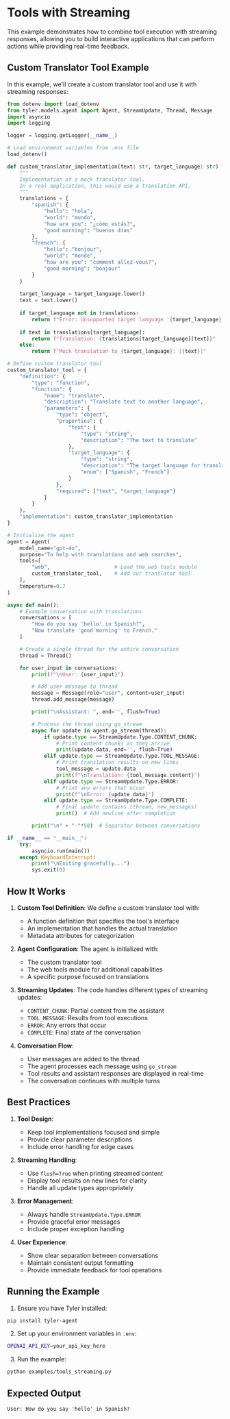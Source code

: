 # Tools with Streaming

This example demonstrates how to combine tool execution with streaming responses, allowing you to build interactive applications that can perform actions while providing real-time feedback.

## Custom Translator Tool Example

In this example, we'll create a custom translator tool and use it with streaming responses:

```python
from dotenv import load_dotenv
from tyler.models.agent import Agent, StreamUpdate, Thread, Message
import asyncio
import logging

logger = logging.getLogger(__name__)

# Load environment variables from .env file
load_dotenv()

def custom_translator_implementation(text: str, target_language: str) -> str:
    """
    Implementation of a mock translator tool.
    In a real application, this would use a translation API.
    """
    translations = {
        "spanish": {
            "hello": "hola",
            "world": "mundo",
            "how are you": "¿cómo estás?",
            "good morning": "buenos días"
        },
        "french": {
            "hello": "bonjour",
            "world": "monde",
            "how are you": "comment allez-vous?",
            "good morning": "bonjour"
        }
    }
    
    target_language = target_language.lower()
    text = text.lower()
    
    if target_language not in translations:
        return f"Error: Unsupported target language '{target_language}'"
        
    if text in translations[target_language]:
        return f"Translation: {translations[target_language][text]}"
    else:
        return f"Mock translation to {target_language}: [{text}]"

# Define custom translator tool
custom_translator_tool = {
    "definition": {
        "type": "function",
        "function": {
            "name": "translate",
            "description": "Translate text to another language",
            "parameters": {
                "type": "object",
                "properties": {
                    "text": {
                        "type": "string",
                        "description": "The text to translate"
                    },
                    "target_language": {
                        "type": "string",
                        "description": "The target language for translation",
                        "enum": ["Spanish", "French"]
                    }
                },
                "required": ["text", "target_language"]
            }
        }
    },
    "implementation": custom_translator_implementation
}

# Initialize the agent
agent = Agent(
    model_name="gpt-4o",
    purpose="To help with translations and web searches",
    tools=[
        "web",                     # Load the web tools module
        custom_translator_tool,    # Add our translator tool
    ],
    temperature=0.7
)

async def main():
    # Example conversation with translations
    conversations = [
        "How do you say 'hello' in Spanish?",
        "Now translate 'good morning' to French."
    ]

    # Create a single thread for the entire conversation
    thread = Thread()

    for user_input in conversations:
        print(f"\nUser: {user_input}")

        # Add user message to thread
        message = Message(role="user", content=user_input)
        thread.add_message(message)

        print("\nAssistant: ", end='', flush=True)

        # Process the thread using go_stream
        async for update in agent.go_stream(thread):
            if update.type == StreamUpdate.Type.CONTENT_CHUNK:
                # Print content chunks as they arrive
                print(update.data, end='', flush=True)
            elif update.type == StreamUpdate.Type.TOOL_MESSAGE:
                # Print translation results on new lines
                tool_message = update.data
                print(f"\nTranslation: {tool_message.content}")
            elif update.type == StreamUpdate.Type.ERROR:
                # Print any errors that occur
                print(f"\nError: {update.data}")
            elif update.type == StreamUpdate.Type.COMPLETE:
                # Final update contains (thread, new_messages)
                print()  # Add newline after completion

        print("\n" + "-"*50)  # Separator between conversations

if __name__ == "__main__":
    try:
        asyncio.run(main())
    except KeyboardInterrupt:
        print("\nExiting gracefully...")
        sys.exit(0)
```

## How It Works

1. **Custom Tool Definition**: We define a custom translator tool with:
   - A function definition that specifies the tool's interface
   - An implementation that handles the actual translation
   - Metadata attributes for categorization

2. **Agent Configuration**: The agent is initialized with:
   - The custom translator tool
   - The web tools module for additional capabilities
   - A specific purpose focused on translations

3. **Streaming Updates**: The code handles different types of streaming updates:
   - `CONTENT_CHUNK`: Partial content from the assistant
   - `TOOL_MESSAGE`: Results from tool executions
   - `ERROR`: Any errors that occur
   - `COMPLETE`: Final state of the conversation

4. **Conversation Flow**:
   - User messages are added to the thread
   - The agent processes each message using `go_stream`
   - Tool results and assistant responses are displayed in real-time
   - The conversation continues with multiple turns

## Best Practices

1. **Tool Design**:
   - Keep tool implementations focused and simple
   - Provide clear parameter descriptions
   - Include error handling for edge cases

2. **Streaming Handling**:
   - Use `flush=True` when printing streamed content
   - Display tool results on new lines for clarity
   - Handle all update types appropriately

3. **Error Management**:
   - Always handle `StreamUpdate.Type.ERROR`
   - Provide graceful error messages
   - Include proper exception handling

4. **User Experience**:
   - Show clear separation between conversations
   - Maintain consistent output formatting
   - Provide immediate feedback for tool operations

## Running the Example

1. Ensure you have Tyler installed:
```bash
pip install tyler-agent
```

2. Set up your environment variables in `.env`:
```bash
OPENAI_API_KEY=your_api_key_here
```

3. Run the example:
```bash
python examples/tools_streaming.py
```

## Expected Output

```
User: How do you say 'hello' in Spanish? 